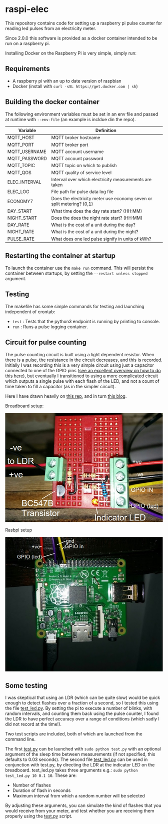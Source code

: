 # raspi-elec

This repository contains code for setting up a raspberry pi pulse counter for reading led pulses from an electricity meter.

Since 2.0.0 this software is provided as a docker container intended to be run on a raspberry pi.

Installing Docker on the Raspberry Pi is very simple, simply run:

## Requirements

* A raspberry pi with an up to date version of raspbian
* Docker (install with `curl -sSL https://get.docker.com | sh`)

## Building the docker container

The following environment variables must be set in an env file and passed at runtime with `--env-file` (an example is incldue din the repo).

|Variable|Definition|
|---|---|
|MQTT_HOST|MQTT broker hostname|
|MQTT_PORT|MQTT broker port|
|MQTT_USERNAME|MQTT account username|
|MQTT_PASSWORD|MQTT account password|
|MQTT_TOPIC|MQTT topic on which to publish|
|MQTT_QOS|MQTT quality of service level|
|ELEC_INTERVAL|Interval over which electricity measurements are taken|
|ELEC_LOG|File path for pulse data log file|
|ECONOMY7|Does the electricity meter use economy seven or split metering? {0,1}|
|DAY_START|What time does the day rate start? (HH:MM)|
|NIGHT_START|Does the does the night rate start? (HH:MM)|
|DAY_RATE|What is the cost of a unit during the day?|
|NIGHT_RATE|What is the cost of a unit during the night?|
|PULSE_RATE|What does one led pulse signify in units of kWh?|

## Restarting the container at startup

To launch the container use the `make run` command. This will persist the container between startups, by setting the `--restart unless stopped` argument.

## Testing

The makefile has some simple commands for testing and launching independent of crontab:

* `test` : Tests that the python3 endpoint is running by printing to console.
* `run`  : Runs a pulse logging container.

## Circuit for pulse counting

The pulse counting circuit is built using a light dependent resistor.
When there is a pulse, the resistance in the circuit decreases, and this is recorded.
Initially I was recording this is a very simple circuit using just a capacitor connected to one of the GPIO pins ([see an excellent overview on how to do this here](https://learn.adafruit.com/basic-resistor-sensor-reading-on-raspberry-pi/overview)), but eventually I transitioned to using a more complicated circuit which outputs a single pulse with each flash of the LED, and not a count of time taken to fill a capacitor (as in the simpler circuit).

Here I have drawn heavily on [this rep](https://github.com/kieranc/power), and in turn [this blog](http://blog.christianperone.com/2012/08/raspberry-pi-arduino-a-laser-pointer-communication-and-a-ldr-voltage-sigmoid/).

Breadboard setup:

![breadboard.jpg](breadboard.jpg)

Rasbpi setup

![raspiaplus.jpg](raspiaplus.jpg)

## Some testing

I was skeptical that using an LDR (which can be quite slow) would be quick enough to detect flashes over a fraction of a second, so I tested this using the file [test_led.py](test_led.py).
By setting the pi to execute a number of blinks, with random intervals, and counting them back using the pulse counter, I found the LDR to have perfect accuracy over a range of conditions (which sadly I did not record at the time!).

Two test scripts are included, both of which are launched from the command line.

The first [test.py](test.py) can be launched with `sudo python test.py` with an optional argument of the sleep time between measurements (if not specified, this defaults to 0.03 seconds).
The second file [test_led.py](test_led.py) can be used in conjunction with test.py, by directing the LDR at the indicator LED on the breadboard.
test_led.py takes three arguments e.g.: `sudo python test_led.py 10 0.1 10`. These are:

* Number of flashes
* Duration of flash in seconds
* Maximum interval from which a random number will be selected

By adjusting these arguments, you can simulate the kind of flashes that you would receive from your meter, and test whether you are receiving them properly using the [test.py](test.py) script.

